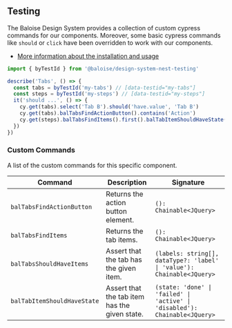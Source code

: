 ## Testing

The Baloise Design System provides a collection of custom cypress commands for our components. Moreover, some basic cypress commands like `should` or `click` have been overridden to work with our components.

- [More information about the installation and usage](/components/tooling/testing.html)

<!-- START: human documentation -->

```typescript
import { byTestId } from '@baloise/design-system-nest-testing'

describe('Tabs', () => {
  const tabs = byTestId('my-tabs') // [data-testid="my-tabs"]
  const steps = byTestId('my-steps') // [data-testid="my-steps"]
  it('should ...', () => {
    cy.get(tabs).select('Tab B').should('have.value', 'Tab B')
    cy.get(tabs).balTabsFindActionButton().contains('Action')
    cy.get(steps).balTabsFindItems().first().balTabItemShouldHaveState('done')
  })
})
```

<!-- END: human documentation -->

### Custom Commands

A list of the custom commands for this specific component.

| Command                     | Description                                   | Signature                                                                  |
| --------------------------- | --------------------------------------------- | -------------------------------------------------------------------------- |
| `balTabsFindActionButton`   | Returns the action button element.            | `(): Chainable<JQuery>`                                                    |
| `balTabsFindItems`          | Returns the tab items.                        | `(): Chainable<JQuery>`                                                    |
| `balTabsShouldHaveItems`    | Assert that the tab has the given item.       | `(labels: string[], dataType?: 'label' \| 'value'): Chainable<JQuery>`     |
| `balTabItemShouldHaveState` | Assert that the tab item has the given state. | `(state: 'done' \| 'failed' \| 'active' \| 'disabled'): Chainable<JQuery>` |
